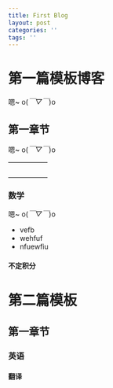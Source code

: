 ```yaml
---
title: First Blog
layout: post
categories: ''
tags: ''
---
```

# 第一篇模板博客
嗯~ o(*￣▽￣*)o
## 第一章节
嗯~ o(*￣▽￣*)o

|     |     |     |     |     |
|:---:|:---:|:---:|:---:|:---:|
|     |     |     |     |     |
|     |     |     |     |     |
|     |     |     |     |     |
|     |     |     |     |     |
|     |     |     |     |     |

### 数学
嗯~ o(*￣▽￣*)o
* vefb
* wehfuf
* nfuewfiu

#### 不定积分

# 第二篇模板

## 第一章节

### 英语

#### 翻译